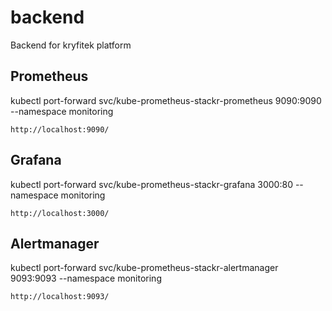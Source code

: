 # backend
Backend for kryfitek platform

## Prometheus
kubectl port-forward svc/kube-prometheus-stackr-prometheus 9090:9090 --namespace monitoring

`http://localhost:9090/`

## Grafana
kubectl port-forward svc/kube-prometheus-stackr-grafana 3000:80 --namespace monitoring

`http://localhost:3000/`

## Alertmanager
kubectl port-forward svc/kube-prometheus-stackr-alertmanager 9093:9093 --namespace monitoring

`http://localhost:9093/`